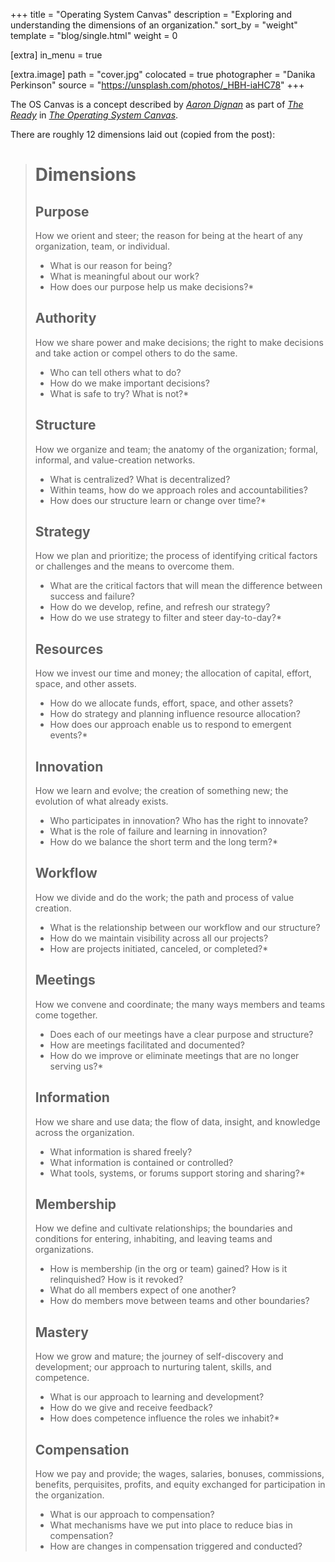+++
title = "Operating System Canvas"
description = "Exploring and understanding the dimensions of an organization."
sort_by = "weight"
template = "blog/single.html"
weight = 0

[extra]
in_menu = true

[extra.image]
path = "cover.jpg"
colocated = true
photographer = "Danika Perkinson"
source = "https://unsplash.com/photos/_HBH-iaHC78"
+++

The OS Canvas is a concept described by [*Aaron Dignan*](https://twitter.com/aarondignan) as part of [*The Ready*](the-ready) in [*The Operating System Canvas*](operating-system-canvas).

There are roughly 12 dimensions laid out (copied from the post):

> # Dimensions
>
> ## Purpose
>
>  How we orient and steer; the reason for being at the heart of any organization, team, or individual.
>
>  * What is our reason for being?
>  * What is meaningful about our work?
>  * How does our purpose help us make decisions?* 
>
> ## Authority
>
>  How we share power and make decisions; the right to make decisions and take action or compel others to do the same.
>
>  * Who can tell others what to do?
>  * How do we make important decisions?
>  * What is safe to try? What is not?* 
>
> ## Structure
>
>  How we organize and team; the anatomy of the organization; formal, informal, and value-creation networks.
>
>  * What is centralized? What is decentralized?
>  * Within teams, how do we approach roles and accountabilities?
>  * How does our structure learn or change over time?* 
>
> ## Strategy
>
>  How we plan and prioritize; the process of identifying critical factors or challenges and the means to overcome them.
>
>  * What are the critical factors that will mean the difference between success and failure?
>  * How do we develop, refine, and refresh our strategy?
>  * How do we use strategy to filter and steer day-to-day?* 
>
> ## Resources
>
>  How we invest our time and money; the allocation of capital, effort, space, and other assets.
>
>  * How do we allocate funds, effort, space, and other assets?
>  * How do strategy and planning influence resource allocation?
>  * How does our approach enable us to respond to emergent events?* 
>
> ## Innovation
>
>  How we learn and evolve; the creation of something new; the evolution of what already exists.
>
>  * Who participates in innovation? Who has the right to innovate?
>  * What is the role of failure and learning in innovation?
>  * How do we balance the short term and the long term?* 
>
> ## Workflow
>
>  How we divide and do the work; the path and process of value creation.
>
>  * What is the relationship between our workflow and our structure?
>  * How do we maintain visibility across all our projects?
>  * How are projects initiated, canceled, or completed?* 
>
> ## Meetings
>
>  How we convene and coordinate; the many ways members and teams come together.
>
>  * Does each of our meetings have a clear purpose and structure?
>  * How are meetings facilitated and documented?
>  * How do we improve or eliminate meetings that are no longer serving us?* 
>
> ## Information
>
>  How we share and use data; the flow of data, insight, and knowledge across the organization.
>
>  * What information is shared freely?
>  * What information is contained or controlled?
>  * What tools, systems, or forums support storing and sharing?* 
>
> ## Membership
>
>  How we define and cultivate relationships; the boundaries and conditions for entering, inhabiting, and leaving teams and organizations.
>
>  * How is membership (in the org or team) gained? How is it relinquished? How is it revoked?
>  * What do all members expect of one another?
>  * How do members move between teams and other boundaries?
>
> ## Mastery
>
>  How we grow and mature; the journey of self-discovery and development; our approach to nurturing talent, skills, and competence.
>
>  * What is our approach to learning and development?
>  * How do we give and receive feedback?
>  * How does competence influence the roles we inhabit?* 
>
> ## Compensation
>
>  How we pay and provide; the wages, salaries, bonuses, commissions, benefits, perquisites, profits, and equity exchanged for participation in the organization.
>
>  * What is our approach to compensation?
>  * What mechanisms have we put into place to reduce bias in compensation?
>  * How are changes in compensation triggered and conducted?


[the-ready]: https://theready.com/
[operating-system-canvas]: https://medium.com/the-ready/the-operating-system-canvas-420b8b4df062
[operating-system-canvas-2.0-pdf]: https://static1.squarespace.com/static/55c3fe0fe4b065156c5dba36/t/5c5dc7807817f7620b198e1f/1549649793087/OS+Canvas+2.0.pdf